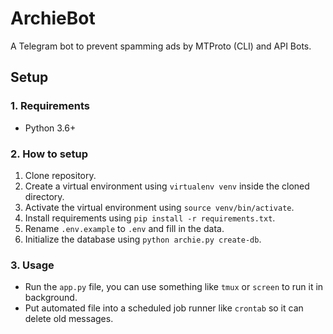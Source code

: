 # ArchieBot
A Telegram bot to prevent spamming ads by MTProto (CLI) and API Bots.

## Setup
### 1. Requirements
- Python 3.6+

### 2. How to setup
1. Clone repository.
1. Create a virtual environment using `virtualenv venv` inside the cloned directory.
1. Activate the virtual environment using `source venv/bin/activate`.
1. Install requirements using `pip install -r requirements.txt`.
1. Rename `.env.example` to `.env` and fill in the data.
1. Initialize the database using `python archie.py create-db`.

### 3. Usage
- Run the `app.py` file, you can use something like `tmux` or `screen` to run it in background.
- Put automated file into a scheduled job runner like `crontab` so it can delete old messages.
